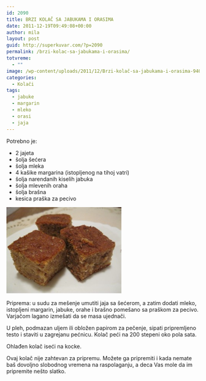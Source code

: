 ```yaml
---
id: 2090
title: BRZI KOLAČ SA JABUKAMA I ORASIMA
date: 2011-12-19T09:49:08+00:00
author: mila
layout: post
guid: http://superkuvar.com/?p=2090
permalink: /brzi-kolac-sa-jabukama-i-orasima/
totvreme:
  - ""
image: /wp-content/uploads/2011/12/Brzi-kolač-sa-jabukama-i-orasima-940x198.jpg
categories:
  - Kolači
tags:
  - jabuke
  - margarin
  - mleko
  - orasi
  - jaja
---
```

Potrebno je:

  * 2 jajeta
  * šolja šećera
  * šolja mleka
  * 4 kašike margarina (istopljenog na tihoj vatri)
  * šolja narendanih kiselih jabuka
  * šolja mlevenih oraha
  * šolja brašna
  * kesica praška za pecivo

<img class="alignnone size-medium wp-image-2535" title="Brzi kolač sa jabukama i orasima" src="/wp-content/uploads/2011/12/Brzi-kolač-sa-jabukama-i-orasima-300x225.jpg" alt="" width="300" height="225" /> 

Priprema: u sudu za mešenje umutiti jaja sa šećerom, a zatim dodati mleko, istopljeni margarin, jabuke, orahe i brašno pomešano sa praškom za pecivo. Varjačom lagano izmešati da se masa ujednači.

U pleh, podmazan uljem ili obložen papirom za pečenje, sipati pripremljeno testo i staviti u zagrejanu pećnicu. Kolač peći na 200 stepeni oko pola sata.

Ohlađen kolač iseći na kocke.

Ovaj kolač nije zahtevan za pripremu. Možete ga pripremiti i kada nemate baš dovoljno slobodnog vremena na raspolaganju, a deca Vas mole da im pripremite nešto slatko.